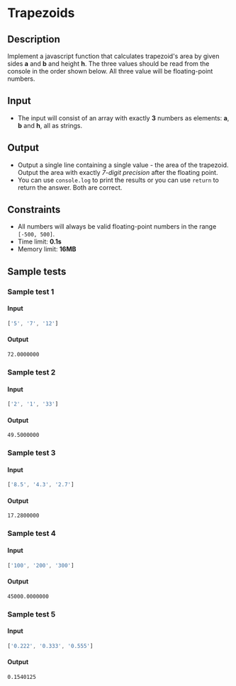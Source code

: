 ﻿# Trapezoids

## Description
Implement a javascript function that calculates trapezoid's area by given sides **a** and **b** and height **h**. 
The three values should be read from the console in the order shown below. All three value will be floating-point numbers.

## Input
- The input will consist of an array with exactly **3** numbers as elements: **a**, **b** and **h**, all as strings.

## Output
- Output a single line containing a single value - the area of the trapezoid. Output the area with exactly _7-digit precision_ after the floating point.
- You can use `console.log` to print the results or you can use `return` to return the answer. Both are correct.

## Constraints
- All numbers will always be valid floating-point numbers in the range `[-500, 500]`.
- Time limit: **0.1s**
- Memory limit: **16MB**

## Sample tests

### Sample test 1

#### Input
```js
['5', '7', '12']
```

#### Output
```
72.0000000
```

### Sample test 2

#### Input
```js
['2', '1', '33']
```

#### Output
```
49.5000000
```

### Sample test 3

#### Input
```js
['8.5', '4.3', '2.7']
```

#### Output
```
17.2800000
```

### Sample test 4

#### Input
```js
['100', '200', '300']
```

#### Output
```
45000.0000000
```

### Sample test 5

#### Input
```js
['0.222', '0.333', '0.555']
```

#### Output
```
0.1540125
```
